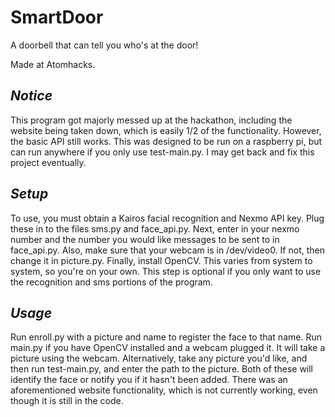 # SmartDoor
A doorbell that can tell you who's at the door!

Made at Atomhacks.

## _Notice_

This program got majorly messed up at the hackathon, including the website being taken down,
which is easily 1/2 of the functionality.
However, the basic API still works. This was designed to be run on a raspberry pi, but can run
anywhere if you only use test-main.py.
I may get back and fix this project eventually.

## _Setup_

To use, you must obtain a Kairos facial recognition and Nexmo API key. Plug these in to 
the files sms.py and face_api.py.
Next, enter in your nexmo number and the number you would like messages to be sent to in face_api.py.
Also, make sure that your webcam is in /dev/video0. If not, then change it in picture.py.
Finally, install OpenCV. This varies from system to system, so you're on your own.
This step is optional if you only want to use the recognition and sms portions of the program.

## _Usage_

Run enroll.py with a picture and name to register the face to that name.
Run main.py if you have OpenCV installed and a webcam plugged it. It will take a picture using the webcam.
Alternatively, take any picture you'd like, and then run test-main.py, and enter the path to the picture.
Both of these will identify the face or notify you if it hasn't been added.
There was an aforementioned website functionality, which is not currently working, even though it is
still in the code.
